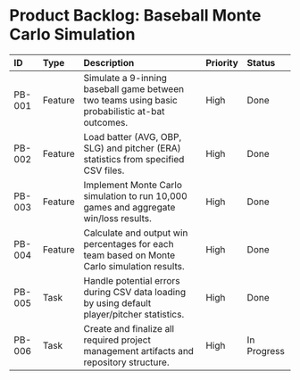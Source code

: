 # Product Backlog: Baseball Monte Carlo Simulation

| ID    | Type    | Description                                                                                     | Priority | Status      |
| :---- | :------ | :---------------------------------------------------------------------------------------------- | :------- | :---------- |
| PB-001 | Feature | Simulate a 9-inning baseball game between two teams using basic probabilistic at-bat outcomes.  | High     | Done        |
| PB-002 | Feature | Load batter (AVG, OBP, SLG) and pitcher (ERA) statistics from specified CSV files.              | High     | Done        |
| PB-003 | Feature | Implement Monte Carlo simulation to run 10,000 games and aggregate win/loss results.            | High     | Done        |
| PB-004 | Feature | Calculate and output win percentages for each team based on Monte Carlo simulation results.     | High     | Done        |
| PB-005 | Task    | Handle potential errors during CSV data loading by using default player/pitcher statistics.     | High     | Done        |
| PB-006 | Task    | Create and finalize all required project management artifacts and repository structure.         | High     | In Progress |